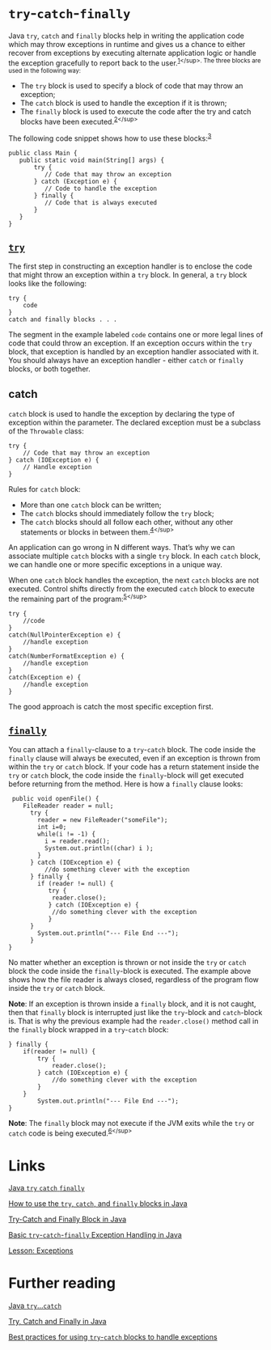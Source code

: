 # `try`-`catch`-`finally`
Java `try`, `catch` and `finally` blocks help in writing the application code which may throw exceptions in runtime and gives us a chance to either recover from exceptions by executing alternate application logic or handle the exception gracefully to report back to the user.<sup>[1](https://howtodoinjava.com/java/exception-handling/try-catch-finally/#:~:text=Java%20try%2C%20catch%20and%20finally%20blocks%20help%20in%20writing%20the%20application%20code%20which%20may%20throw%20exceptions%20in%20runtime%20and%20gives%20us%20a%20chance%20to%20either%20recover%20from%20exceptions%20by%20executing%20alternate%20application%20logic%20or%20handle%20the%20exception%20gracefully%20to%20report%20back%20to%20the%20user.)</sup>. The three blocks are used in the following way:
- The `try` block is used to specify a block of code that may throw an exception;
- The `catch` block is used to handle the exception if it is thrown;
- The `finally` block is used to execute the code after the try and catch blocks have been executed.<sup>[2](https://www.educative.io/answers/how-to-use-the-try-catch-and-finally-blocks-in-java#:~:text=The%20three%20blocks,have%20been%20executed.)</sup>

The following code snippet shows how to use these blocks:<sup>[3](https://www.educative.io/answers/how-to-use-the-try-catch-and-finally-blocks-in-java#:~:text=The%20following%20code%20snippet%20shows%20how%20to%20use%20these%20blocks%3A)</sup>
```
public class Main {
   public static void main(String[] args) {
       try {
          // Code that may throw an exception
       } catch (Exception e) {
          // Code to handle the exception
       } finally {
          // Code that is always executed
       }
   }
}
```

## [`try`](https://docs.oracle.com/javase/tutorial/essential/exceptions/try.html)
The first step in constructing an exception handler is to enclose the code that might throw an exception within a `try` block. In general, a `try` block looks like the following:
```
try {
    code
}
catch and finally blocks . . .
```

The segment in the example labeled `code` contains one or more legal lines of code that could throw an exception. If an exception occurs within the `try` block, that exception is handled by an exception handler associated with it. You should always have an exception handler - either `catch` or `finally` blocks, or both together.

## catch
`catch` block is used to handle the exception by declaring the type of exception within the parameter. The declared exception must be a subclass of the `Throwable` class:
```
try {
    // Code that may throw an exception
} catch (IOException e) {
    // Handle exception
}
```

Rules for `catch` block: 
- More than one `catch` block can be written;
- The `catch` blocks should immediately follow the `try` block;
- The `catch` blocks should all follow each other, without any other statements or blocks in between them.<sup>[4](https://www.examclouds.com/java/ocpjp8/try-catch#:~:text=More%20than%20one,in%20between%20them.)</sup>

An application can go wrong in N different ways. That’s why we can associate multiple `catch` blocks with a single `try` block. In each `catch` block, we can handle one or more specific exceptions in a unique way.

When one `catch` block handles the exception, the next `catch` blocks are not executed. Control shifts directly from the executed `catch` block to execute the remaining part of the program:<sup>[5](https://howtodoinjava.com/java/exception-handling/try-catch-finally/#:~:text=An%20application%20can,the%20finally%20block.)</sup>
```
try {
    //code
}
catch(NullPointerException e) {
    //handle exception
}
catch(NumberFormatException e) {
    //handle exception
}
catch(Exception e) {
    //handle exception
}
```

The good approach is catch the most specific exception first.

## [`finally`](https://jenkov.com/tutorials/java-exception-handling/basic-try-catch-finally.html#:~:text=Virtual%20Machine%20does.-,Finally,-You%20can%20attach)
You can attach a `finally`-clause to a `try`-`catch` block. The code inside the `finally` clause will always be executed, even if an exception is thrown from within the `try` or `catch` block. If your code has a return statement inside the `try` or `catch` block, the code inside the `finally`-block will get executed before returning from the method. Here is how a `finally` clause looks:
```
 public void openFile() {
    FileReader reader = null;
      try {
        reader = new FileReader("someFile");
        int i=0;
        while(i != -1) {
          i = reader.read();
          System.out.println((char) i );
        }
      } catch (IOException e) {
          //do something clever with the exception
      } finally {
        if (reader != null) {
           try {
            reader.close();
           } catch (IOException e) {
            //do something clever with the exception
           }
      }
        System.out.println("--- File End ---");
      }
}
```

No matter whether an exception is thrown or not inside the `try` or `catch` block the code inside the `finally`-block is executed. The example above shows how the file reader is always closed, regardless of the program flow inside the `try` or `catch` block.

**Note**: If an exception is thrown inside a `finally` block, and it is not caught, then that `finally` block is interrupted just like the `try`-block and `catch`-block is. That is why the previous example had the `reader.close()` method call in the `finally` block wrapped in a `try`-`catch` block:
```
} finally {
    if(reader != null) {
        try {
            reader.close();
        } catch (IOException e) {
            //do something clever with the exception
        }
    }
        System.out.println("--- File End ---");
}
```

**Note**: The `finally` block may not execute if the JVM exits while the `try` or `catch` code is being executed.<sup>[6](https://docs.oracle.com/javase/tutorial/essential/exceptions/finally.html#:~:text=Note%3A%C2%A0The%20finally%20block%20may%20not%20execute%20if%20the%20JVM%20exits%20while%20the%20try%20or%20catch%20code%20is%20being%20executed.)</sup>

# Links
[Java `try` `catch` `finally`](https://howtodoinjava.com/java/exception-handling/try-catch-finally/)

[How to use the `try`, `catch`, and `finally` blocks in Java](https://www.educative.io/answers/how-to-use-the-try-catch-and-finally-blocks-in-java)

[Try-Catch and Finally Block in Java](https://www.examclouds.com/java/ocpjp8/try-catch)

[Basic `try`-`catch`-`finally` Exception Handling in Java](https://jenkov.com/tutorials/java-exception-handling/basic-try-catch-finally.html)

[Lesson: Exceptions](https://docs.oracle.com/javase/tutorial/essential/exceptions/index.html)

# Further reading
[Java `try`...`catch`](https://www.programiz.com/java-programming/try-catch)

[Try, Catch and Finally in Java](https://www.scaler.com/topics/java/try-catch-and-finally-in-java/)

[Best practices for using `try`-`catch` blocks to handle exceptions](https://dev.to/binhnt_work/best-practices-for-using-try-catch-blocks-to-handle-exceptions-15pb)
